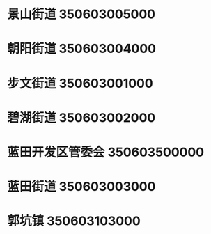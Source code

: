 # 景山街道 350603005000
# 朝阳街道 350603004000
# 步文街道 350603001000
# 碧湖街道 350603002000
# 蓝田开发区管委会 350603500000
# 蓝田街道 350603003000
# 郭坑镇 350603103000
